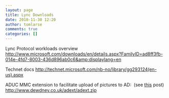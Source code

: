 ```yaml
---
layout: page
title: Lync Downloads
date: 2010-11-30 12:20
author: tomlarse
comments: true
categories: []
---
```

Lync Protocol workloads overview
<a href="http://www.microsoft.com/downloads/en/details.aspx?FamilyID=ad8ff3fb-014e-4fd7-8003-436d896ab0c6&amp;displaylang=en">http://www.microsoft.com/downloads/en/details.aspx?FamilyID=ad8ff3fb-014e-4fd7-8003-436d896ab0c6&amp;displaylang=en</a>

Technet docs
<a href="http://technet.microsoft.com/nb-no/library/gg293124(en-us).aspx">http://technet.microsoft.com/nb-no/library/gg293124(en-us).aspx</a>

ADUC MMC extension to facilitate upload of pictures to AD:  (see <a href="http://www.codesalot.com/2010/photos-in-lync-2010/" target="_self">this</a> post)
<a href="http://www.dewdney.co.uk/adext/adext.zip">http://www.dewdney.co.uk/adext/adext.zip</a>
